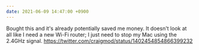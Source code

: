 ```yaml
---
date: 2021-06-09 14:47:00 +0900
---
```


Bought this and it's already potentially saved me money. It doesn't look at all like I need a new Wi-Fi router; I just need to stop my Mac using the 2.4GHz signal. https://twitter.com/craigmod/status/1402454854866399232
